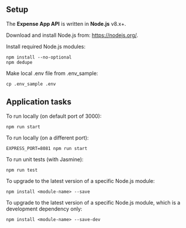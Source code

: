 ## Setup

The **Expense App API** is written in **Node.js** v8.x+.

Download and install Node.js from: https://nodejs.org/.

Install required Node.js modules:

```
npm install --no-optional
npm dedupe
```

Make local .env file from .env_sample:

```
cp .env_sample .env
```

## Application tasks

To run locally (on default port of 3000):

```
npm run start
```

To run locally (on a different port):

```
EXPRESS_PORT=8081 npm run start
```

To run unit tests (with Jasmine):

```
npm run test
```

To upgrade to the latest version of a specific Node.js module:

```
npm install <module-name> --save
```

To upgrade to the latest version of a specific Node.js module, which is a development dependency only:

```
npm install <module-name> --save-dev
```
